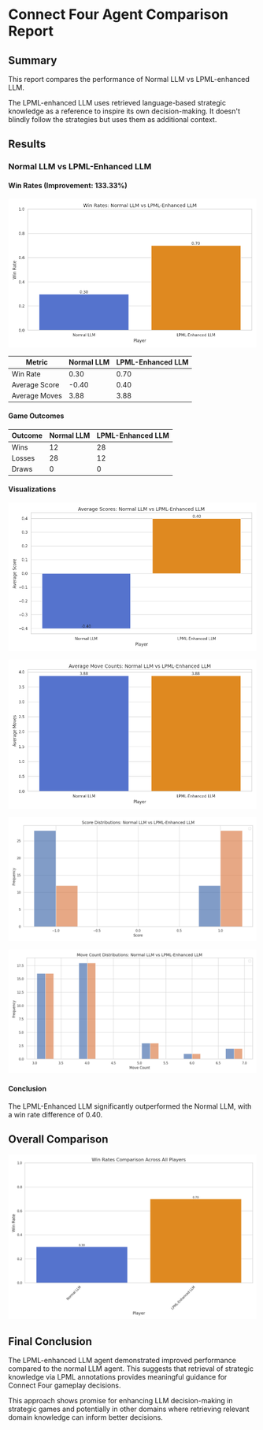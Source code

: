 # Connect Four Agent Comparison Report

## Summary

This report compares the performance of Normal LLM vs LPML-enhanced LLM.

The LPML-enhanced LLM uses retrieved language-based strategic knowledge as a reference to inspire its own decision-making. It doesn't blindly follow the strategies but uses them as additional context.

## Results

### Normal LLM vs LPML-Enhanced LLM

#### Win Rates (Improvement: 133.33%)

![Win Rates](figures/normal_llm_vs_lpml_llm_win_rates.png)

| Metric | Normal LLM | LPML-Enhanced LLM |
|--------|---------------|------------------|
| Win Rate | 0.30 | 0.70 |
| Average Score | -0.40 | 0.40 |
| Average Moves | 3.88 | 3.88 |

#### Game Outcomes

| Outcome | Normal LLM | LPML-Enhanced LLM |
|---------|---------------|------------------|
| Wins | 12 | 28 |
| Losses | 28 | 12 |
| Draws | 0 | 0 |

#### Visualizations

![Average Scores](figures/normal_llm_vs_lpml_llm_avg_scores.png)

![Average Move Counts](figures/normal_llm_vs_lpml_llm_avg_moves.png)

![Score Distributions](figures/normal_llm_vs_lpml_llm_score_distributions.png)

![Move Count Distributions](figures/normal_llm_vs_lpml_llm_move_count_distributions.png)

#### Conclusion

The LPML-Enhanced LLM significantly outperformed the Normal LLM, with a win rate difference of 0.40.

## Overall Comparison

![Combined Win Rates](figures/combined_win_rates.png)

## Final Conclusion

The LPML-enhanced LLM agent demonstrated improved performance compared to the normal LLM agent. This suggests that retrieval of strategic knowledge via LPML annotations provides meaningful guidance for Connect Four gameplay decisions.

This approach shows promise for enhancing LLM decision-making in strategic games and potentially in other domains where retrieving relevant domain knowledge can inform better decisions.
